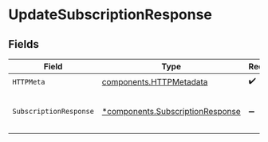 # UpdateSubscriptionResponse


## Fields

| Field                                                                               | Type                                                                                | Required                                                                            | Description                                                                         |
| ----------------------------------------------------------------------------------- | ----------------------------------------------------------------------------------- | ----------------------------------------------------------------------------------- | ----------------------------------------------------------------------------------- |
| `HTTPMeta`                                                                          | [components.HTTPMetadata](../../models/components/httpmetadata.md)                  | :heavy_check_mark:                                                                  | N/A                                                                                 |
| `SubscriptionResponse`                                                              | [*components.SubscriptionResponse](../../models/components/subscriptionresponse.md) | :heavy_minus_sign:                                                                  | The updated subscription object.                                                    |